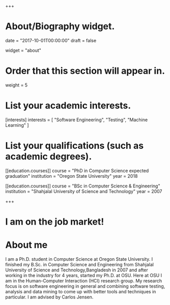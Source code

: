 +++
# About/Biography widget.

date = "2017-10-01T00:00:00"
draft = false

widget = "about"

# Order that this section will appear in.
weight = 5

# List your academic interests.
[interests]
  interests = [
    "Software Engineering",
    "Testing",
	"Machine Learning"
  ]

# List your qualifications (such as academic degrees).
[[education.courses]]
  course = "PhD in Computer Science expected graduation"
  institution = "Oregon State University"
  year = 2018 

[[education.courses]]
  course = "BSc in Computer Science & Engineering"
  institution = "Shahjalal University of Science and Technology"
  year = 2007
 
+++
# I am on the job market!
# About me

I am a Ph.D. student in Computer Science at Oregon State University. I finished my B.Sc. in Computer Science and Engineering from Shahjalal University of Science and Technology,Bangladesh in 2007 and after working in the industry for 4 years, started my Ph.D. at OSU. Here at OSU I am in the Human-Computer Interaction (HCI) research group. My research focus is on software engineering in general and combining software testing, analysis and data mining to come up with better tools and techniques in particular. I am advised by Carlos Jensen.